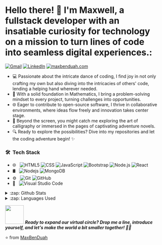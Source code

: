 # Hello there! 👋 I'm Maxwell, a fullstack developer with an insatiable curiosity for technology on a mission to turn lines of code into seamless digital experiences.:

[![Gmail](https://img.shields.io/badge/-GMAIL-D14836?style=for-the-badge&logo=gmail&logoColor=white)](mailto:maxwellben728.com)
[![LinkedIn](https://img.shields.io/badge/-LINKEDIN-0077B5?style=for-the-badge&logo=linkedin&logoColor=white)](https://www.linkedin.com/in/maxwell-duah/)
[![maxbenduah.com](https://img.shields.io/badge/-MAXBENDUAH.COM-000000?style=for-the-badge&logo=react&logoColor=white)](https://www.maxbenduah.com/)

- 💻 Passionate about the intricate dance of coding, I find joy in not only crafting my own but also diving into the intricacies of others' code, lending a helping hand wherever needed.
- 🚀 With a solid foundation in Mathematics, I bring a problem-solving mindset to every project, turning challenges into opportunities.
- 🌐 Eager to contribute to open-source software, I thrive in collaborative environments, where ideas flow freely and innovation takes center stage.
- 🎨 Beyond the screen, you might catch me exploring the art of calligraphy or immersed in the pages of captivating adventure novels.
- 🔍 Ready to explore the possibilities? Dive into my repositories and let the coding adventure begin! ✨

### 🛠 &nbsp;Tech Stack

- 🌐 &nbsp;
  ![HTML5](https://img.shields.io/badge/-HTML5-333333?style=flat&logo=HTML5)
  ![CSS](https://img.shields.io/badge/-CSS-333333?style=flat&logo=CSS3&logoColor=1572B6)
  ![JavaScript](https://img.shields.io/badge/-JavaScript-333333?style=flat&logo=javascript)
  ![Bootstrap](https://img.shields.io/badge/-Bootstrap-333333?style=flat&logo=bootstrap&logoColor=563D7C)
  ![Node.js](https://img.shields.io/badge/-Node.js-333333?style=flat&logo=node.js)
  ![React](https://img.shields.io/badge/-React-333333?style=flat&logo=react)
- 🛢 &nbsp;
  ![Nodejs](https://img.shields.io/badge/-Nodejs-000000?style=flat&logo=Node.js)
  ![MongoDB](https://img.shields.io/badge/-MongoDB-333333?style=flat&logo=mongodb)
- ⚙️ &nbsp;
  ![Git](https://img.shields.io/badge/-Git-333333?style=flat&logo=git)
  ![GitHub](https://img.shields.io/badge/-GitHub-333333?style=flat&logo=github)
- 🔧 &nbsp;
  ![Visual Studio Code](https://img.shields.io/badge/-Visual%20Studio%20Code-333333?style=flat&logo=visual-studio-code&logoColor=007ACC)

<details>
  <summary>:zap: Github Stats</summary>
  <img src="https://github-readme-stats.vercel.app/api?username=MaxBenDuah&&show_icons=true&title_color=14b8a6&icon_color=03A87C&text_color=0f766e&bg_color=ccfbf1">
</details>

<details>
  <summary>:zap: Languages Used</summary>
  <img src="https://github-readme-stats.vercel.app/api/top-langs/?username=MaxBenDuah&layout=compact&bg_color=ccfbf1&text_color=0f766e">
</details>

<img src="https://media.giphy.com/media/LnQjpWaON8nhr21vNW/giphy.gif" width="60"> <em><b>Ready to expand our virtual circle? Drop me a line, introduce yourself, and let's make the world a bit smaller together! 👋✨</b></em>

:star: from [MaxBenDuah](https://github.com/MaxBenDuah)
